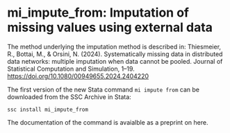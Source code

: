 # mi_impute_from: Imputation of missing values using external data

The method underlying the imputation method is described in: Thiesmeier, R., Bottai, M., & Orsini, N. (2024). Systematically missing data in distributed data networks: multiple imputation when data cannot be pooled. Journal of Statistical Computation and Simulation, 1–19. https://doi.org/10.1080/00949655.2024.2404220

The first version of the new Stata command `mi impute from` can be downloaded from the SSC Archive in Stata:

`ssc install mi_impute_from`

The documentation of the command is avaialble as a preprint on here.
